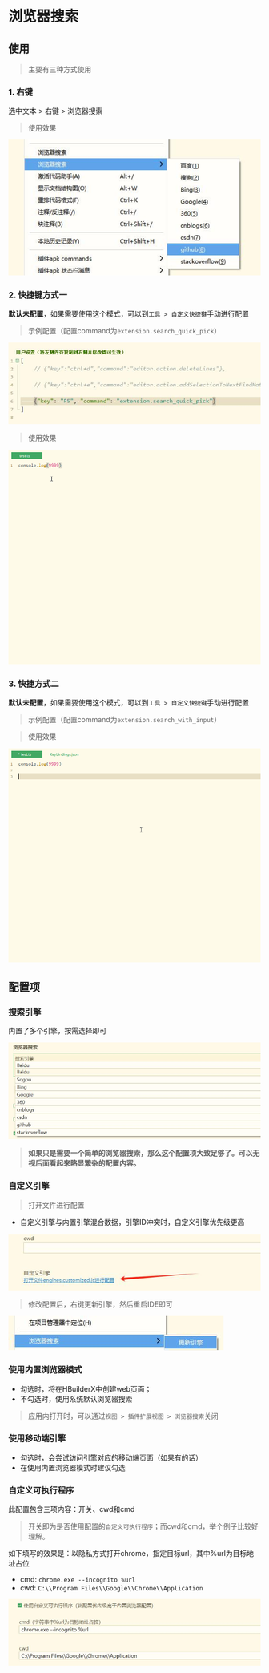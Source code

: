 # 浏览器搜索


## 使用

> 主要有三种方式使用

### 1. 右键

选中文本 > 右键 > 浏览器搜索

> 使用效果

![](README_files/1.jpg)

### 2. 快捷键方式一

**默认未配置**，如果需要使用这个模式，可以到`工具 > 自定义快捷键`手动进行配置

> 示例配置（配置command为`extension.search_quick_pick`）

![](README_files/2.jpg)

> 使用效果

![](README_files/3.gif)

### 3. 快捷方式二

**默认未配置**，如果需要使用这个模式，可以到`工具 > 自定义快捷键`手动进行配置

> 示例配置（配置command为`extension.search_with_input`）

> 使用效果

![](README_files/4.gif)

## 配置项

### 搜索引擎

内置了多个引擎，按需选择即可

![](README_files/5.jpg)

> **如果只是需要一个简单的浏览器搜索，那么这个配置项大致足够了。可以无视后面看起来略显繁杂的配置内容。**

### 自定义引擎

> 打开文件进行配置

* 自定义引擎与内置引擎混合数据，引擎ID冲突时，自定义引擎优先级更高

![](README_files/3.jpg)

> 修改配置后，右键更新引擎，然后重启IDE即可

![](README_files/4.jpg)

### 使用内置浏览器模式

* 勾选时，将在HBuilderX中创建web页面；
* 不勾选时，使用系统默认浏览器搜索

> 应用内打开时，可以通过`视图 > 插件扩展视图 > 浏览器搜索`关闭

### 使用移动端引擎

* 勾选时，会尝试访问引擎对应的移动端页面（如果有的话）
* 在使用内置浏览器模式时建议勾选

### 自定义可执行程序

此配置包含三项内容：开关、cwd和cmd

> 开关即为是否使用配置的`自定义可执行程序`；而cwd和cmd，举个例子比较好理解。

如下填写的效果是：以隐私方式打开chrome，指定目标url，其中%url为目标地址占位

* cmd: `chrome.exe --incognito %url`
* cwd: `C:\\Program Files\\Google\\Chrome\\Application`

![](README_files/7.jpg)